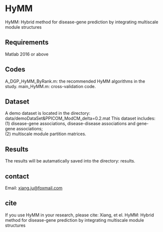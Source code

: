 # HyMM
HyMM: Hybrid method for disease-gene prediction by integrating multiscale module structures


## Requirements

Matlab 2016 or above   


## Codes<br> 
A_DGP_HyMM_ByRank.m: the recommended HyMM algorithms in the study. 
main_HyMM.m: cross-validation code.  


## Dataset<br>
A demo dataset is located in the directory: data/demoDataSet&PPICOM_ModCM_delta=0.2.mat
This dataset includes: 
(1) disease-gene associations, disease-disease associations and gene-gene associations;  
(2) multiscale module partition matrices. 


## Results<br>
The results will be autamatically saved into the directory: results.  

## contact<br>
Email: xiang.ju@foxmail.com 

## cite
If you use HyMM in your research, please cite: 
Xiang, et el. HyMM: Hybrid method for disease-gene prediction by integrating multiscale module structures


 
